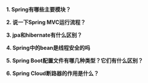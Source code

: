 **1. Spring有哪些主要模块？**

**2. 说一下Spring MVC运行流程？**

**3. jpa和hibernate有什么区别？**

**4. Spring中的bean是线程安全的吗**

**5. Spring Boot配置文件有哪几种类型？它们有什么区别？**

**6. Spring Cloud断路器的作用是什么？**

